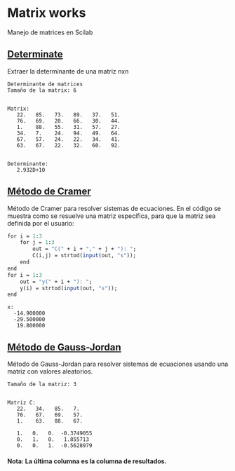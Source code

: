 # Matrix works

Manejo de matrices en Scilab

## [Determinate](determinant.sce)
Extraer la determinante de una matriz nxn

```
Determinante de matrices
Tamaño de la matrix: 6 
 

Matrix:
   22.   85.   73.   89.   37.   51.
   76.   69.   20.   66.   30.   44.
   1.    88.   55.   31.   57.   27.
   34.   7.    24.   94.   49.   64.
   67.   57.   24.   22.   34.   41.
   63.   67.   22.   32.   60.   92.


Determinante:
   2.932D+10
```

## [Método de Cramer](cramer.sce)
Método de Cramer para resolver sistemas de ecuaciones. En el código se muestra como se resuelve una matriz específica, para que la matriz sea definida por el usuario:

```scilab
for i = 1:3
    for j = 1:3
        out = "C(" + i + "," + j + "): ";
        C(i,j) = strtod(input(out, "s"));
    end
end
for i = 1:3
    out = "y(" + i + "): ";
    y(i) = strtod(input(out, "s"));
end
```
```
x:
  -14.900000
  -29.500000
   19.800000

```

## [Método de Gauss-Jordan](gauss.sce)
Método de Gauss-Jordan para resolver sistemas de ecuaciones usando una matriz con valores aleatorios. 
```
Tamaño de la matriz: 3 
 

Matriz C:
   22.   34.   85.   7. 
   76.   67.   69.   57.
   1.    63.   88.   67.

   1.   0.   0.  -0.3749055
   0.   1.   0.   1.855713 
   0.   0.   1.  -0.5628979

```

#### Nota: La última columna es la columna de resultados.